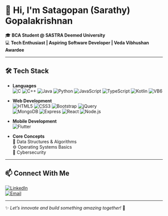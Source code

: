 # 👋 Hi, I'm Satagopan (Sarathy) Gopalakrishnan  

🎓 **BCA Student @ SASTRA Deemed University**  
💻 **Tech Enthusiast | Aspiring Software Developer | Veda Vibhushan Awardee** 

---

## 🛠️ Tech Stack  

- **Languages**  
  ![C](https://img.shields.io/badge/C-A8B9CC?style=flat&logo=c&logoColor=white)
  ![C++](https://img.shields.io/badge/C++-00599C?style=flat&logo=c%2B%2B&logoColor=white)
  ![Java](https://img.shields.io/badge/Java-007396?style=flat&logo=java&logoColor=white)
  ![Python](https://img.shields.io/badge/Python-3776AB?style=flat&logo=python&logoColor=white)
  ![JavaScript](https://img.shields.io/badge/JavaScript-F7DF1E?style=flat&logo=javascript&logoColor=black)
  ![TypeScript](https://img.shields.io/badge/TypeScript-3178C6?style=flat&logo=typescript&logoColor=white)
  ![Kotlin](https://img.shields.io/badge/Kotlin-7F52FF?style=flat&logo=kotlin&logoColor=white)
  ![VB6](https://img.shields.io/badge/VB6-512BD4?style=flat&logoColor=white)

- **Web Development**  
  ![HTML5](https://img.shields.io/badge/HTML5-E34F26?style=flat&logo=html5&logoColor=white)
  ![CSS3](https://img.shields.io/badge/CSS3-1572B6?style=flat&logo=css3&logoColor=white)
  ![Bootstrap](https://img.shields.io/badge/Bootstrap-7952B3?style=flat&logo=bootstrap&logoColor=white)
  ![jQuery](https://img.shields.io/badge/jQuery-0769AD?style=flat&logo=jquery&logoColor=white)  
  ![MongoDB](https://img.shields.io/badge/MongoDB-47A248?style=flat&logo=mongodb&logoColor=white)
  ![Express](https://img.shields.io/badge/Express-000000?style=flat&logo=express&logoColor=white)
  ![React](https://img.shields.io/badge/React-20232A?style=flat&logo=react&logoColor=61DAFB)
  ![Node.js](https://img.shields.io/badge/Node.js-339933?style=flat&logo=node.js&logoColor=white)

- **Mobile Development**  
  ![Flutter](https://img.shields.io/badge/Flutter-02569B?style=flat&logo=flutter&logoColor=white)

- **Core Concepts**  
  🧩 Data Structures & Algorithms  
  ⚙️ Operating Systems Basics  
  🔐 Cybersecurity  

---
<!--
## 📊 GitHub Stats  

![GitHub stats](https://github-readme-stats.vercel.app/api?username=works-of-sarathy&show_icons=true&theme=radical)  
![Top Langs](https://github-readme-stats.vercel.app/api/top-langs/?username=works-of-sarathy&layout=compact&theme=radical)

--- 
-->

## 📫 Connect With Me  

[![LinkedIn](https://img.shields.io/badge/LinkedIn-blue?style=flat&logo=linkedin)](www.linkedin.com/in/sarathy07)  
[![Email](https://img.shields.io/badge/Email-red?style=flat&logo=gmail&logoColor=white)](mailto:sarathysanjay50@gmail.com)

---

✨ *Let’s innovate and build something amazing together!* 🚀
